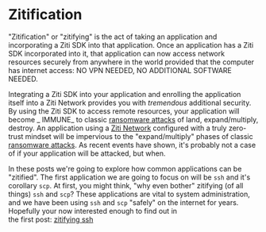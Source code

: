 # Zitification

"Zitification" or "zitifying" is the act of taking an application and incorporating a Ziti SDK into that application.
Once an application has a Ziti SDK incorporated into it, that application can now access network resources securely from
anywhere in the world provided that the computer has internet access: NO VPN NEEDED, NO ADDITIONAL SOFTWARE NEEDED.

Integrating a Ziti SDK into your application and enrolling the application itself into a Ziti Network provides you
with _tremendous_ additional security. By using the Ziti SDK to access remote resources, your application will become _
IMMUNE_ to classic [ransomware attacks](https://netfoundry.io/ztna-ransomware/) of land, expand/multiply, destroy. An
application using a [Ziti Network](https://openziti.github.io/ziti/overview.html#overview-of-a-ziti-network)
configured with a truly zero-trust mindset will be impervious to the "expand/multiply" phases of
classic [ransomware attacks](https://netfoundry.io/ztna-ransomware/). As recent events have shown, it's probably not a
case of if your application will be attacked, but when.

In these posts we're going to explore how common applications can be "zitified". The first application we are going to
focus on will be `ssh` and it's corollary `scp`. At first, you might think, "why even bother" zitifying (of all
things) `ssh` and `scp`? These applications are vital to system administration, and we have been using `ssh` and
`scp` "safely" on the internet for years. Hopefully your now interested enough to find out in  
the first post: [zitifying ssh]( ./ssh/zitifying-ssh.md)



